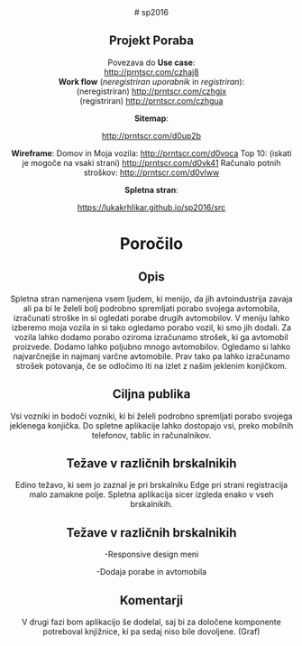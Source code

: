<center>
# sp2016

## Projekt Poraba 

Povezava do **Use case**:  
http://prntscr.com/czhaj8  
**Work flow** (*neregistriran uporabnik* in *registriran*):  
(neregistriran) http://prntscr.com/czhgjx  
(registriran) http://prntscr.com/czhgua  

**Sitemap**:

http://prntscr.com/d0up2b

**Wireframe**:
Domov in Moja vozila:
http://prntscr.com/d0voca
Top 10: (iskati je mogoče na vsaki strani)
http://prntscr.com/d0vk41
Računalo potnih stroškov:
http://prntscr.com/d0vlww

**Spletna stran**:

https://lukakrhlikar.github.io/sp2016/src

<h1>Poročilo</h1>

<h2>Opis</h2>
Spletna stran namenjena vsem ljudem, ki menijo, da jih avtoindustrija zavaja ali pa bi le želeli bolj podrobno spremljati porabo svojega avtomobila, izračunati stroške in si ogledati porabe drugih avtomobilov.
V meniju lahko izberemo moja vozila in si tako ogledamo porabo vozil, ki smo jih dodali. Za vozila lahko dodamo porabo oziroma izračunamo strošek, ki ga avtomobil proizvede. Dodamo lahko poljubno mnogo avtomobilov.
Ogledamo si lahko najvarčnejše in najmanj varčne avtomobile. Prav tako pa lahko izračunamo strošek potovanja, če se odločimo iti na izlet z našim jeklenim konjičkom.

<h2>Ciljna publika</h2>
Vsi vozniki in bodoči vozniki, ki bi želeli podrobno spremljati porabo svojega jeklenega konjička.
Do spletne aplikacije lahko dostopajo vsi, preko mobilnih telefonov, tablic in računalnikov.

<h2>Težave v različnih brskalnikih</h2>
Edino težavo, ki sem jo zaznal je pri brskalniku Edge pri strani registracija malo zamakne polje. Spletna aplikacija sicer izgleda enako v vseh brskalnikih.

<h2>Težave v različnih brskalnikih</h2>
-Responsive design meni

-Dodaja porabe in avtomobila

<h2>Komentarji</h2>
V drugi fazi bom aplikacijo še dodelal, saj bi za določene komponente potreboval knjižnice, ki pa sedaj niso bile dovoljene. (Graf)
</center>